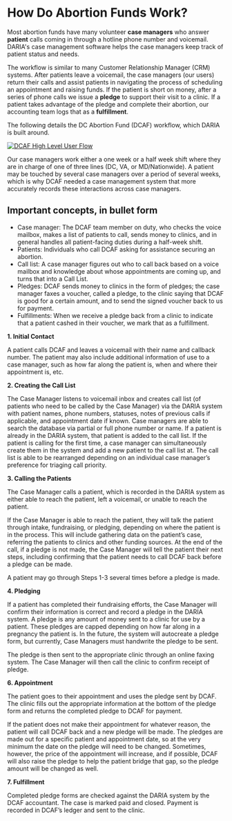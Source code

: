 # How Do Abortion Funds Work?

Most abortion funds have many volunteer **case managers** who answer **patient** calls coming in through a hotline phone number and voicemail. DARIA's case management software helps the case managers keep track of patient status and needs.

The workflow is similar to many Customer Relationship Manager (CRM) systems. After patients leave a voicemail, the case managers (our users) return their calls and assist patients in navigating the process of scheduling an appointment and raising funds. If the patient is short on money, after a series of phone calls we issue a **pledge** to support their visit to a clinic. If a patient takes advantage of the pledge and complete their abortion, our accounting team logs that as a **fulfillment**.

The following details the DC Abortion Fund (DCAF) workflow, which DARIA is built around.

[![DCAF High Level User Flow](https://cloud.githubusercontent.com/assets/12372787/11200243/45b1a5de-8ca2-11e5-876c-da0f738041f0.jpg)](https://cloud.githubusercontent.com/assets/12372787/11200243/45b1a5de-8ca2-11e5-876c-da0f738041f0.jpg)

Our case managers work either a one week or a half week shift where they are in charge of one of three lines (DC, VA, or MD/Nationwide). A patient may be touched by several case managers over a period of several weeks, which is why DCAF needed a case management system that more accurately records these interactions across case managers.

## Important concepts, in bullet form
* Case manager: The DCAF team member on duty, who checks the voice mailbox, makes a list of patients to call, sends money to clinics, and in general handles all patient-facing duties during a half-week shift.
* Patients: Individuals who call DCAF asking for assistance securing an abortion.
* Call list: A case manager figures out who to call back based on a voice mailbox and knowledge about whose appointments are coming up, and turns that into a Call List.
* Pledges: DCAF sends money to clinics in the form of pledges; the case manager faxes a voucher, called a pledge, to the clinic saying that DCAF is good for a certain amount, and to send the signed voucher back to us for payment.
* Fulfillments: When we receive a pledge back from a clinic to indicate that a patient cashed in their voucher, we mark that as a fulfillment.

**1. Initial Contact**

A patient calls DCAF and leaves a voicemail with their name and callback number. The patient may also include additional information of use to a case manager, such as how far along the patient is, when and where their appointment is, etc.

**2. Creating the Call List**

The Case Manager listens to voicemail inbox and creates call list (of patients who need to be called by the Case Manager) via the DARIA system with patient names, phone numbers, statuses, notes of previous calls if applicable, and appointment date if known. Case managers are able to search the database via partial or full phone number or name. If a patient is already in the DARIA system, that patient is added to the call list. If the patient is calling for the first time, a case manager can simultaneously create them in the system and add a new patient to the call list at. The call list is able to be rearranged depending on an individual case manager’s preference for triaging call priority.

**3. Calling the Patients**

The Case Manager calls a patient, which is recorded in the DARIA system as either able to reach the patient, left a voicemail, or unable to reach the patient. 

If the Case Manager is able to reach the patient, they will talk the patient through intake, fundraising, or pledging, depending on where the patient is in the process. This will include gathering data on the patient’s case, referring the patients to clinics and other funding sources. At the end of the call, if a pledge is not made, the Case Manager will tell the patient their next steps, including confirming that the patient needs to call DCAF back before a pledge can be made. 

A patient may go through Steps 1-3 several times before a pledge is made.

**4. Pledging**

If a patient has completed their fundraising efforts, the Case Manager will confirm their information is correct and record a pledge in the DARIA system. A pledge is any amount of money sent to a clinic for use by a patient. These pledges are capped depending on how far along in a pregnancy the patient is. In the future, the system will autocreate a pledge form, but currently, Case Managers must handwrite the pledge to be sent. 

The pledge is then sent to the appropriate clinic through an online faxing system. The Case Manager will then call the clinic to confirm receipt of pledge. 

**6. Appointment**

The patient goes to their appointment and uses the pledge sent by DCAF. The clinic fills out the appropriate information at the bottom of the pledge form and returns the completed pledge to DCAF for payment.

If the patient does not make their appointment for whatever reason, the patient will call DCAF back and a new pledge will be made. The pledges are made out for a specific patient and appointment date, so at the very minimum the date on the pledge will need to be changed. Sometimes, however, the price of the appointment will increase, and if possible, DCAF will also raise the pledge to help the patient bridge that gap, so the pledge amount will be changed as well.

**7. Fulfillment**

Completed pledge forms are checked against the DARIA system by the DCAF accountant. The case is marked paid and closed. Payment is recorded in DCAF’s ledger and sent to the clinic.
